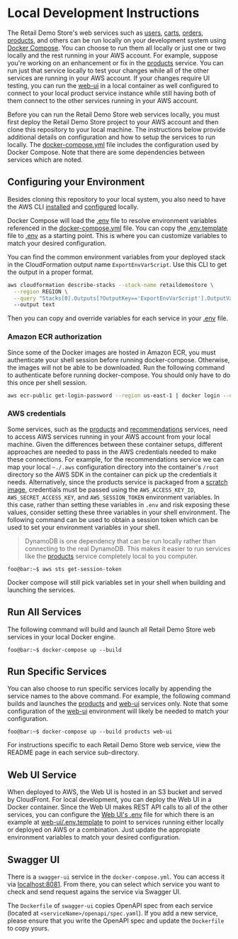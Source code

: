 # Local Development Instructions

The Retail Demo Store's web services such as [users](./users), [carts](./carts), [orders](./orders), [products](./products), and others can be run locally on your development system using [Docker Compose](https://docs.docker.com/compose/). You can choose to run them all locally or just one or two locally and the rest running in your AWS account. For example, suppose you're working on an enhancement or fix in the [products](./products) service. You can run just that service locally to test your changes while all of the other services are running in your AWS account. If your changes require UI testing, you can run the [web-ui](./web-ui) in a local container as well configured to connect to your local product service instance while still having both of them connect to the other services running in your AWS account.

Before you can run the Retail Demo Store web services locally, you must first deploy the Retail Demo Store project to your AWS account and then clone this repository to your local machine. The instructions below provide additional details on configuration and how to setup the services to run locally. The [docker-compose.yml](./docker-compose.yml) file includes the configuration used by Docker Compose. Note that there are some dependencies between services which are noted.

## Configuring your Environment

Besides cloning this repository to your local system, you also need to have the AWS CLI [installed](https://docs.aws.amazon.com/cli/latest/userguide/cli-chap-install.html) and [configured](https://docs.aws.amazon.com/cli/latest/userguide/cli-chap-configure.html) locally.

Docker Compose will load the [.env](.env) file to resolve environment variables referenced in the [docker-compose.yml](./docker-compose.yml) file. You can copy the [.env.template](.env.template) file to [.env](.env) as a starting point. This is where you can customize variables to match your desired configuration.

You can find the common environment variables from your deployed stack in the CloudFormation output name `ExportEnvVarScript`. Use this CLI to get the output in a proper format.

```sh
aws cloudformation describe-stacks --stack-name retaildemostore \
  --region REGION \
  --query "Stacks[0].Outputs[?OutputKey=='ExportEnvVarScript'].OutputValue"
  --output text
```

Then you can copy and override variables for each service in your [.env](.env) file.

### Amazon ECR authorization

Since some of the Docker images are hosted in Amazon ECR, you must authenticate your shell session before running docker-compose. Otherwise, the images will not be able to be downloaded. Run the following command to authenticate before running docker-compose. You should only have to do this once per shell session.

```sh
aws ecr-public get-login-password --region us-east-1 | docker login --username AWS --password-stdin public.ecr.aws
```

### AWS credentials

Some services, such as the [products](./products) and [recommendations](./recommendations) services, need to access AWS services running in your AWS account from your local machine. Given the differences between these container setups, different approaches are needed to pass in the AWS credentials needed to make these connections. For example, for the recommendations service we can map your local `~./.aws` configuration directory into the container's `/root` directory so the AWS SDK in the container can pick up the credentials it needs. Alternatively, since the products service is packaged from a [scratch image](https://hub.docker.com/_/scratch), credentials must be passed using the `AWS_ACCESS_KEY_ID`, `AWS_SECRET_ACCESS_KEY`, and `AWS_SESSION_TOKEN` environment variables. In this case, rather than setting these variables in `.env` and risk exposing these values, consider setting these three variables in your shell environment. The following command can be used to obtain a session token which can be used to set your environment variables in your shell.

> DynamoDB is one dependency that can be run locally rather than connecting to the real DynamoDB. This makes it easier to run services like the [products](./products) service completely local to you computer.

```console
foo@bar:~$ aws sts get-session-token
```

Docker compose will still pick variables set in your shell when building and launching the services.

## Run All Services

The following command will build and launch all Retail Demo Store web services in your local Docker engine.

```console
foo@bar:~$ docker-compose up --build
```

## Run Specific Services

You can also choose to run specific services locally by appending the service names to the above command. For example, the following command builds and launches the [products](./products) and [web-ui](./web-ui) services only. Note that some configuration of the [web-ui](./web-ui) environment will likely be needed to match your configuration.

```console
foo@bar:~$ docker-compose up --build products web-ui
```

For instructions specific to each Retail Demo Store web service, view the README page in each service sub-directory.

## Web UI Service

When deployed to AWS, the Web UI is hosted in an S3 bucket and served by CloudFront. For local development, you can deploy the Web UI in a Docker container. Since the Web UI makes REST API calls to all of the other services, you can configure the [Web UI's .env](web-ui/.env) file for which there is an example at [web-ui/.env.template](web-ui/.env.template) to point to services running either locally or deployed on AWS or a combination. Just update the appropiate environment variables to match your desired configuration.


## Swagger UI

There is a `swagger-ui` service in the `docker-compose.yml`. You can access it via [localhost:8081](http://localhost:8081). From there, you can select which service you want to check and send request agains the service via Swagger UI.

The `Dockerfile` of `swagger-ui` copies OpenAPI spec from each service (located at `<serviceName>/openapi/spec.yaml`). If you add a new service, please ensure that you write the OpenAPI spec and update the `Dockerfile` to copy yours.

